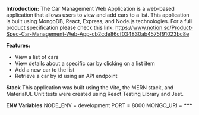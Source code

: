 **Introduction:**
The Car Management Web Application is a web-based application that allows users to view and add cars to a list. This application is built using MongoDB, React, Express, and Node.js technologies. For a full product specification please check this link:
https://www.notion.so/Product-Spec-Car-Management-Web-App-cb2cde86cf034830ab4575f91023bc8e

**Features:**

- View a list of cars
- View details about a specific car by clicking on a list item
- Add a new car to the list
- Retrieve a car by id using an API endpoint

**Stack**
This application was built using the Vite, the MERN stack, and MaterialUI. Unit tests were created using React Testing Library and Jest.

**ENV Variables**
NODE_ENV = development
PORT = 8000
MONGO_URI = ******\*\*\*******

